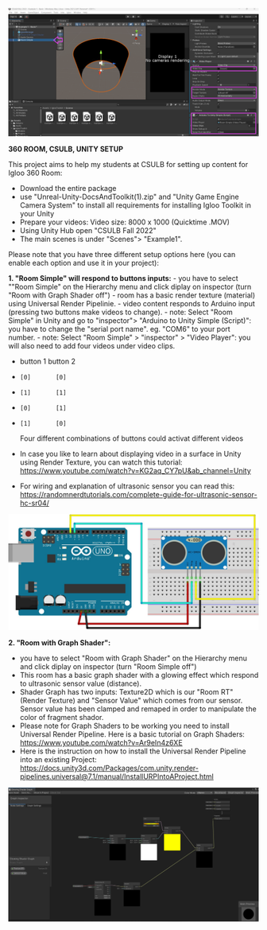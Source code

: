 
![Alt Text](UnityScreenshot01.png)


**360 ROOM, CSULB, UNITY SETUP**



This project aims to help my students at CSULB for setting up content for Igloo 360 Room:

- Download the entire package
- use "Unreal-Unity-DocsAndToolkit(1).zip" and "Unity Game Engine Camera System" to install all requirements for installing Igloo Toolkit in your Unity
- Prepare your videos: Video size: 8000 x 1000 (Quicktime .MOV)
- Using Unity Hub open "CSULB Fall 2022"
- The main scenes is under "Scenes"> "Example1". 

Please note that you have three different setup options here (you can enable each option and use it in your project):


**1. "Room Simple" will respond to buttons inputs:**
    - you have to select ""Room Simple" on the Hierarchy menu and click diplay on inspector (turn "Room with Graph Shader off")
    - room has a basic render texture (material) using Universal Render Pipelinie.
    - video content responds to Arduino input (pressing two buttons make videos to change). 
    - note: Select "Room Simple" in Unity and go to "inspector"> "Arduino to Unity Simple (Script)": you have to change the "serial port name". eg. "COM6" to your port number.
    - note: Select "Room Simple" > "inspector" > "Video Player": you will also need to add four videos under video clips. 
    
   -  button 1 button 2
   -     [0]       [0]
   -     [1]       [1]
   -     [0]       [1]
   -     [1]       [0] 
       Four different combinations of buttons could activat different videos 

- In case you like to learn about displaying video in a surface in Unity using Render Texture, you can watch this tutorial: https://www.youtube.com/watch?v=KG2aq_CY7pU&ab_channel=Unity
- For wiring and explanation of ultrasonic sensor you can read this: https://randomnerdtutorials.com/complete-guide-for-ultrasonic-sensor-hc-sr04/

![GraphShader](arduinoUltrasonic.png)


**2. "Room with Graph Shader":**
- you have to select "Room with Graph Shader" on the Hierarchy menu and click diplay on inspector (turn "Room Simple off")
- This room has a basic graph shader with a glowing effect which respond to ultrasonic sensor value (distance). 
- Shader Graph has two inputs: Texture2D which is our "Room RT" (Render Texture) and "Sensor Value" which comes from our sensor. Sensor value has been clamped and remaped in order to manipulate the color of fragment shador.
- Please note for Graph Shaders to be working you need to install Universal Render Pipeline. Here is a basic tutorial on Graph Shaders: https://www.youtube.com/watch?v=Ar9eIn4z6XE
- Here is the instruction on how to install the Universal Render Pipeline into an existing Project: https://docs.unity3d.com/Packages/com.unity.render-pipelines.universal@7.1/manual/InstallURPIntoAProject.html

![GraphShader](UnityScreenshot02.png)

